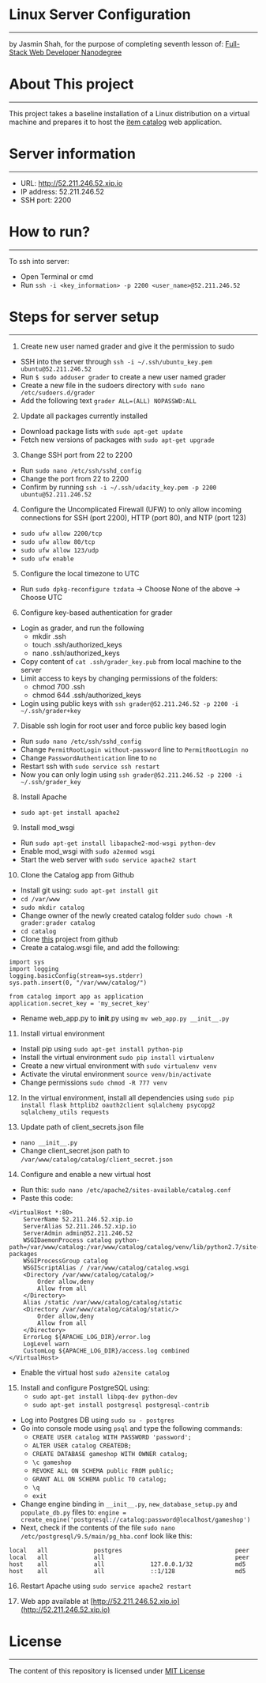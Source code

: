# Linux Server Configuration
----
by Jasmin Shah, for the purpose of completing seventh lesson of:
[Full-Stack Web Developer Nanodegree](https://www.udacity.com/course/nd004)

# About This project
----
This project takes a baseline installation of a Linux distribution on a virtual machine and prepares it to host the [item catalog](https://github.com/Jasmin25/Project7) web application.

# Server information
----
- URL: http://52.211.246.52.xip.io
- IP address: 52.211.246.52
- SSH port: 2200

# How to run?
----
To ssh into server:
- Open Terminal or cmd
- Run `ssh -i <key_information> -p 2200 <user_name>@52.211.246.52`

# Steps for server setup
----
1. Create new user named grader and give it the permission to sudo
  - SSH into the server through `ssh -i ~/.ssh/ubuntu_key.pem ubuntu@52.211.246.52`
  - Run `$ sudo adduser grader` to create a new user named grader
  - Create a new file in the sudoers directory with `sudo nano /etc/sudoers.d/grader`
  - Add the following text `grader ALL=(ALL) NOPASSWD:ALL`
   
2. Update all packages currently installed
  - Download package lists with `sudo apt-get update`
  - Fetch new versions of packages with `sudo apt-get upgrade`

3. Change SSH port from 22 to 2200
  - Run `sudo nano /etc/ssh/sshd_config`
  - Change the port from 22 to 2200
  - Confirm by running `ssh -i ~/.ssh/udacity_key.pem -p 2200 ubuntu@52.211.246.52`
  
4. Configure the Uncomplicated Firewall (UFW) to only allow incoming connections for SSH (port 2200), HTTP (port 80), and NTP (port 123)
  - `sudo ufw allow 2200/tcp`
  - `sudo ufw allow 80/tcp`
  - `sudo ufw allow 123/udp`
  - `sudo ufw enable`
  
5. Configure the local timezone to UTC
  - Run `sudo dpkg-reconfigure tzdata` -> Choose None of the above -> Choose UTC
 
6. Configure key-based authentication for grader
  - Login as grader, and run the following
    - mkdir .ssh
    - touch .ssh/authorized_keys 
    - nano .ssh/authorized_keys
  - Copy content of `cat .ssh/grader_key.pub` from local machine to the server
  - Limit access to keys by changing permissions of the folders:
    - chmod 700 .ssh
    - chmod 644 .ssh/authorized_keys
  - Login using public keys with `ssh grader@52.211.246.52 -p 2200 -i ~/.ssh/grader+key`

7. Disable ssh login for root user and force public key based login
  - Run `sudo nano /etc/ssh/sshd_config`
  - Change `PermitRootLogin without-password` line to `PermitRootLogin no`
  - Change `PasswordAuthentication` line to `no`
  - Restart ssh with `sudo service ssh restart`
  - Now you can only login using `ssh grader@52.211.246.52 -p 2200 -i ~/.ssh/grader_key`
 
8. Install Apache
  - `sudo apt-get install apache2`

9. Install mod_wsgi
  - Run `sudo apt-get install libapache2-mod-wsgi python-dev`
  - Enable mod_wsgi with `sudo a2enmod wsgi`
  - Start the web server with `sudo service apache2 start`
  
10. Clone the Catalog app from Github
  - Install git using: `sudo apt-get install git`
  - `cd /var/www`
  - `sudo mkdir catalog`
  - Change owner of the newly created catalog folder `sudo chown -R grader:grader catalog`
  - `cd catalog`
  - Clone [this](https://github.com/Jasmin25/Project5) project from github
  - Create a catalog.wsgi file, and add the following:
  ```
  import sys
  import logging
  logging.basicConfig(stream=sys.stderr)
  sys.path.insert(0, "/var/www/catalog/")
  
  from catalog import app as application
  application.secret_key = 'my_secret_key'
  ```
  - Rename web_app.py to __init__.py using `mv web_app.py __init__.py`
  
11. Install virtual environment
  - Install pip using `sudo apt-get install python-pip`
  - Install the virtual environment `sudo pip install virtualenv`
  - Create a new virtual environment with `sudo virtualenv venv`
  - Activate the virutal environment `source venv/bin/activate`
  - Change permissions `sudo chmod -R 777 venv`

12. In the virtual environment, install all dependencies using
 `sudo pip install flask httplib2 oauth2client sqlalchemy psycopg2 sqlalchemy_utils requests`

13. Update path of client_secrets.json file
  - `nano __init__.py`
  - Change client_secret.json path to `/var/www/catalog/catalog/client_secret.json`
  
14. Configure and enable a new virtual host
  - Run this: `sudo nano /etc/apache2/sites-available/catalog.conf`
  - Paste this code: 
  ```
  <VirtualHost *:80>
      ServerName 52.211.246.52.xip.io
      ServerAlias 52.211.246.52.xip.io
      ServerAdmin admin@52.211.246.52
      WSGIDaemonProcess catalog python-path=/var/www/catalog:/var/www/catalog/catalog/venv/lib/python2.7/site-packages
      WSGIProcessGroup catalog
      WSGIScriptAlias / /var/www/catalog/catalog.wsgi
      <Directory /var/www/catalog/catalog/>
          Order allow,deny
          Allow from all
      </Directory>
      Alias /static /var/www/catalog/catalog/static
      <Directory /var/www/catalog/catalog/static/>
          Order allow,deny
          Allow from all
      </Directory>
      ErrorLog ${APACHE_LOG_DIR}/error.log
      LogLevel warn
      CustomLog ${APACHE_LOG_DIR}/access.log combined
  </VirtualHost>
  ```
  - Enable the virtual host `sudo a2ensite catalog`

15. Install and configure PostgreSQL using:
    - `sudo apt-get install libpq-dev python-dev`
    - `sudo apt-get install postgresql postgresql-contrib`
  - Log into Postgres DB using `sudo su - postgres`
  - Go into console mode using `psql` and type the following commands:
    - `CREATE USER catalog WITH PASSWORD 'password';`
    - `ALTER USER catalog CREATEDB;`
    - `CREATE DATABASE gameshop WITH OWNER catalog;`
    - `\c gameshop`
    - `REVOKE ALL ON SCHEMA public FROM public;`
    - `GRANT ALL ON SCHEMA public TO catalog;`
    - `\q`
    - `exit`
  - Change engine binding in `__init__.py`, `new_database_setup.py` and `populate_db.py` files to: 
  `engine = create_engine('postgresql://catalog:password@localhost/gameshop')`
  - Next, check if the contents of the file `sudo nano /etc/postgresql/9.5/main/pg_hba.conf` look like this:
  ```
  local   all             postgres                                peer
  local   all             all                                     peer
  host    all             all             127.0.0.1/32            md5
  host    all             all             ::1/128                 md5
  ```
  
16. Restart Apache using `sudo service apache2 restart`
  
17. Web app available at [http://52.211.246.52.xip.io](http://52.211.246.52.xip.io)

# License
----
The content of this repository is licensed under [MIT License](https://opensource.org/licenses/MIT)
